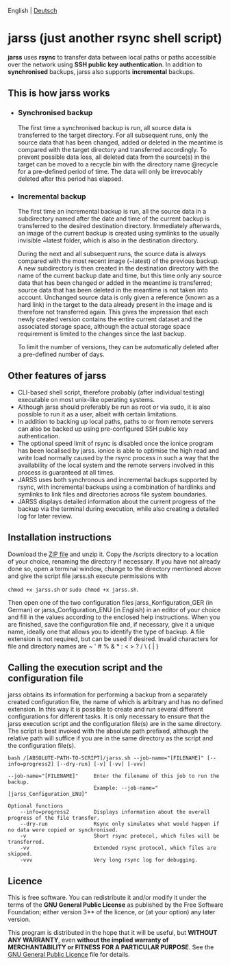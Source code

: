 English | [Deutsch](README.md)

# jarss (just another rsync shell script)
**jarss** uses **rsync** to transfer data between local paths or paths accessible over the network using **SSH public key authentication**. In addition to **synchronised** backups, jarss also supports **incremental** backups. 

## This is how jarss works
- ### Synchronised backup
    The first time a synchronised backup is run, all source data is transferred to the target directory. For all subsequent runs, only the source data that has been changed, added or deleted in the meantime is compared with the target directory and transferred accordingly. To prevent possible data loss, all deleted data from the source(s) in the target can be moved to a recycle bin with the directory name @recycle for a pre-defined period of time. The data will only be irrevocably deleted after this period has elapsed.

- ### Incremental backup
    The first time an incremental backup is run, all the source data in a subdirectory named after the date and time of the current backup is transferred to the desired destination directory. Immediately afterwards, an image of the current backup is created using symlinks to the usually invisible ~latest folder, which is also in the destination directory.

    During the next and all subsequent runs, the source data is always compared with the most recent image (~latest) of the previous backup. A new subdirectory is then created in the destination directory with the name of the current backup date and time, but this time only any source data that has been changed or added in the meantime is transferred; source data that has been deleted in the meantime is not taken into account. Unchanged source data is only given a reference (known as a hard link) in the target to the data already present in the image and is therefore not transferred again. This gives the impression that each newly created version contains the entire current dataset and the associated storage space, although the actual storage space requirement is limited to the changes since the last backup.

    To limit the number of versions, they can be automatically deleted after a pre-defined number of days.

## Other features of jarss
- CLI-based shell script, therefore probably (after individual testing) executable on most unix-like operating systems.
- Although jarss should preferably be run as root or via sudo, it is also possible to run it as a user, albeit with certain limitations.
- In addition to backing up local paths, paths to or from remote servers can also be backed up using pre-configured SSH public key authentication.
- The optional speed limit of rsync is disabled once the ionice program has been localised by jarss. ionice is able to optimise the high read and write load normally caused by the rsync process in such a way that the availability of the local system and the remote servers involved in this process is guaranteed at all times.
- JARSS uses both synchronous and incremental backups supported by rsync, with incremental backups using a combination of hardlinks and symlinks to link files and directories across file system boundaries.
- JARSS displays detailed information about the current progress of the backup via the terminal during execution, while also creating a detailed log for later review.

## Installation instructions
Download the [ZIP file](https://github.com/toafez/jarss/archive/refs/heads/main.zip) and unzip it. Copy the /scripts directory to a location of your choice, renaming the directory if necessary. If you have not already done so, open a terminal window, change to the directory mentioned above and give the script file jarss.sh execute permissions with

`chmod +x jarss.sh` or `sudo chmod +x jarss.sh`.

Then open one of the two configuration files jarss_Konfiguration_GER (in German) or jarss_Configuration_ENU (in English) in an editor of your choice and fill in the values according to the enclosed help instructions. When you are finished, save the configuration file and, if necessary, give it a unique name, ideally one that allows you to identify the type of backup. A file extension is not required, but can be used if desired. Invalid characters for file and directory names are ~ ' # % & * : < > ? / \ { | }

## Calling the execution script and the configuration file
jarss obtains its information for performing a backup from a separately created configuration file, the name of which is arbitrary and has no defined extension. In this way it is possible to create and run several different configurations for different tasks. It is only necessary to ensure that the jarss execution script and the configuration file(s) are in the same directory. The script is best invoked with the absolute path prefixed, although the relative path will suffice if you are in the same directory as the script and the configuration file(s).

```bash /[ABSOLUTE-PATH-TO-SCRIPT]/jarss.sh --job-name="[FILENAME]" [--info=progress2] [--dry-run] [-v] [-vv] [-vvv]```

```
--job-name="[FILENAME]"     Enter the filename of this job to run the backup.
                            Example: --job-name="[jarss_Configuration_ENU]"
                            
Optional functions
    --info=progress2        Displays information about the overall progress of the file transfer.
    --dry-run               Rsync only simulates what would happen if no data were copied or synchronised.
    -v                      Short rsync protocol, which files will be transferred.
    -vv                     Extended rsync protocol, which files are skipped.
    -vvv                    Very long rsync log for debugging.
```

## Licence
This is free software. You can redistribute it and/or modify it under the terms of the **GNU General Public License** as published by the Free Software Foundation; either version 3** of the licence, or (at your option) any later version.

This program is distributed in the hope that it will be useful, but **WITHOUT ANY WARRANTY**, even **without the implied warranty of MERCHANTABILITY or FITNESS FOR A PARTICULAR PURPOSE**. See the [GNU General Public Licence](LICENSE) file for details.
